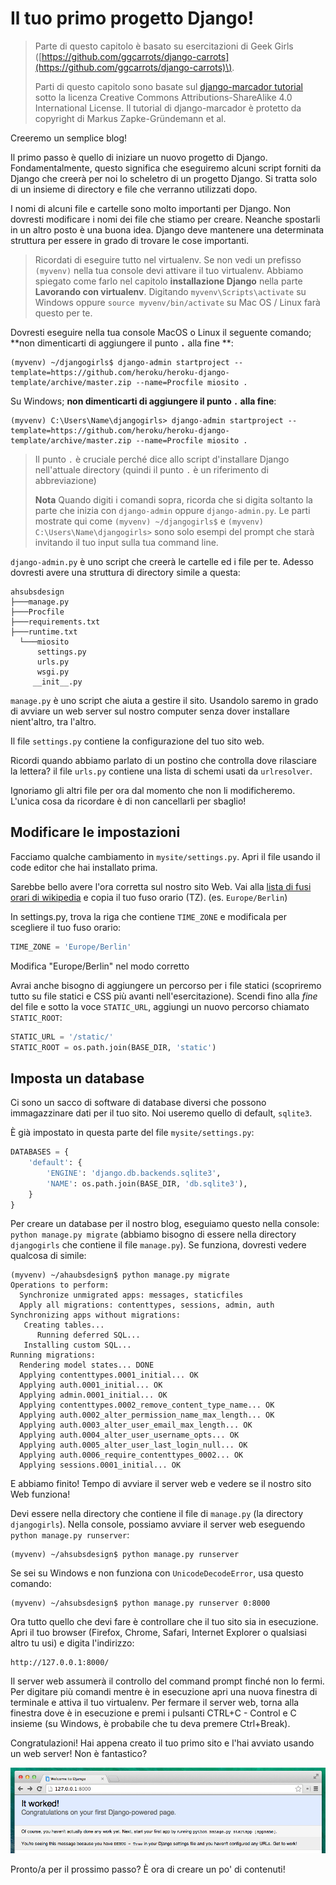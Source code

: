 # Il tuo primo progetto Django!

> Parte di questo capitolo è basato su esercitazioni di Geek Girls \([https://github.com/ggcarrots/django-carrots](https://github.com/ggcarrots/django-carrots)\).
>
> Parti di questo capitolo sono basate sul [django-marcador tutorial](http://django-marcador.keimlink.de/) sotto la licenza Creative Commons Attributions-ShareAlike 4.0 International License. Il tutorial di django-marcador è protetto da copyright di Markus Zapke-Gründemann et al.

Creeremo un semplice blog!

Il primo passo è quello di iniziare un nuovo progetto di Django. Fondamentalmente, questo significa che eseguiremo alcuni script forniti da Django che creerà per noi lo scheletro di un progetto Django. Si tratta solo di un insieme di directory e file che verranno utilizzati dopo.

I nomi di alcuni file e cartelle sono molto importanti per Django. Non dovresti modificare i nomi dei file che stiamo per creare. Neanche spostarli in un altro posto è una buona idea. Django deve mantenere una determinata struttura per essere in grado di trovare le cose importanti.

> Ricordati di eseguire tutto nel virtualenv. Se non vedi un prefisso `(myvenv)` nella tua console devi attivare il tuo virtualenv. Abbiamo spiegato come farlo nel capitolo **installazione Django** nella parte **Lavorando con virtualenv**. Digitando `myvenv\Scripts\activate` su Windows oppure `source myvenv/bin/activate` su Mac OS / Linux farà questo per te.

Dovresti eseguire nella tua console MacOS o Linux il seguente comando; **non dimenticarti di aggiungere il punto **`.`** alla fine **:

```
(myvenv) ~/djangogirls$ django-admin startproject --template=https://github.com/heroku/heroku-django-template/archive/master.zip --name=Procfile miosito .
```

Su Windows; **non dimenticarti di aggiungere il punto **`.`** alla fine**:

```
(myvenv) C:\Users\Name\djangogirls> django-admin startproject --template=https://github.com/heroku/heroku-django-template/archive/master.zip --name=Procfile miosito .

```

> Il punto `.` è cruciale perché dice allo script d'installare Django nell'attuale directory \(quindi il punto `.` è un riferimento di abbreviazione\)
>
> **Nota** Quando digiti i comandi sopra, ricorda che si digita soltanto la parte che inizia con `django-admin` oppure `django-admin.py`. Le parti mostrate qui come `(myvenv) ~/djangogirls$` e `(myvenv) C:\Users\Name\djangogirls>` sono solo esempi del prompt che starà invitando il tuo input sulla tua command line.

`django-admin.py` è uno script che creerà le cartelle ed i file per te. Adesso dovresti avere una struttura di directory simile a questa:

```
ahsubsdesign
├───manage.py
├───Procfile
├───requirements.txt
├───runtime.txt
  └───miosito
      settings.py
      urls.py
      wsgi.py
     __init__.py
```

`manage.py` è uno script che aiuta a gestire il sito. Usandolo saremo in grado di avviare un web server sul nostro computer senza dover installare nient'altro, tra l'altro.

Il file `settings.py` contiene la configurazione del tuo sito web.

Ricordi quando abbiamo parlato di un postino che controlla dove rilasciare la lettera? il file `urls.py` contiene una lista di schemi usati da `urlresolver`.

Ignoriamo gli altri file per ora dal momento che non li modificheremo. L'unica cosa da ricordare è di non cancellarli per sbaglio!

## Modificare le impostazioni

Facciamo qualche cambiamento in `mysite/settings.py`. Apri il file usando il code editor che hai installato prima.

Sarebbe bello avere l'ora corretta sul nostro sito Web. Vai alla [lista di fusi orari di wikipedia](https://en.wikipedia.org/wiki/List_of_tz_database_time_zones) e copia il tuo fuso orario \(TZ\). \(es. `Europe/Berlin`\)

In settings.py, trova la riga che contiene `TIME_ZONE` e modificala per scegliere il tuo fuso orario:

```python
TIME_ZONE = 'Europe/Berlin'
```

Modifica "Europe/Berlin" nel modo corretto

Avrai anche bisogno di aggiungere un percorso per i file statici \(scopriremo tutto su file statici e CSS più avanti nell'esercitazione\). Scendi fino alla _fine_ del file e sotto la voce `STATIC_URL`, aggiungi un nuovo percorso chiamato `STATIC_ROOT`:

```python
STATIC_URL = '/static/'
STATIC_ROOT = os.path.join(BASE_DIR, 'static')
```

## Imposta un database

Ci sono un sacco di software di database diversi che possono immagazzinare dati per il tuo sito. Noi useremo quello di default, `sqlite3`.

È già impostato in questa parte del file `mysite/settings.py`:

```python
DATABASES = {
    'default': {
        'ENGINE': 'django.db.backends.sqlite3',
        'NAME': os.path.join(BASE_DIR, 'db.sqlite3'),
    }
}
```

Per creare un database per il nostro blog, eseguiamo questo nella console: `python manage.py migrate` \(abbiamo bisogno di essere nella directory `djangogirls` che contiene il file `manage.py`\). Se funziona, dovresti vedere qualcosa di simile:

```
(myvenv) ~/ahaubsdesign$ python manage.py migrate
Operations to perform:
  Synchronize unmigrated apps: messages, staticfiles
  Apply all migrations: contenttypes, sessions, admin, auth
Synchronizing apps without migrations:
   Creating tables...
      Running deferred SQL...
   Installing custom SQL...
Running migrations:
  Rendering model states... DONE
  Applying contenttypes.0001_initial... OK
  Applying auth.0001_initial... OK
  Applying admin.0001_initial... OK
  Applying contenttypes.0002_remove_content_type_name... OK
  Applying auth.0002_alter_permission_name_max_length... OK
  Applying auth.0003_alter_user_email_max_length... OK
  Applying auth.0004_alter_user_username_opts... OK
  Applying auth.0005_alter_user_last_login_null... OK
  Applying auth.0006_require_contenttypes_0002... OK
  Applying sessions.0001_initial... OK
```

E abbiamo finito! Tempo di avviare il server web e vedere se il nostro sito Web funziona!

Devi essere nella directory che contiene il file di `manage.py` \(la directory `djangogirls`\). Nella console, possiamo avviare il server web eseguendo `python manage.py runserver`:

```
(myvenv) ~/ahsubsdesign$ python manage.py runserver
```

Se sei su Windows e non funziona con `UnicodeDecodeError`, usa questo comando:

```
(myvenv) ~/ahsubsdesign$ python manage.py runserver 0:8000
```

Ora tutto quello che devi fare è controllare che il tuo sito sia in esecuzione. Apri il tuo browser \(Firefox, Chrome, Safari, Internet Explorer o qualsiasi altro tu usi\) e digita l'indirizzo:

```
http://127.0.0.1:8000/
```

Il server web assumerà il controllo del command prompt finché non lo fermi. Per digitare più comandi mentre è in esecuzione apri una nuova finestra di terminale e attiva il tuo virtualenv. Per fermare il server web, torna alla finestra dove è in esecuzione e premi i pulsanti CTRL+C - Control e C insieme \(su Windows, è probabile che tu deva premere Ctrl+Break\).

Congratulazioni! Hai appena creato il tuo primo sito e l'hai avviato usando un web server! Non è fantastico?

![](images/it_worked2.png)

Pronto/a per il prossimo passo? È ora di creare un po' di contenuti!

